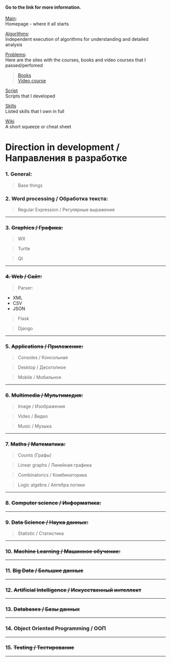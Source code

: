 #### Go to the link for more information.
[Main](https://github.com/dpaniq/Python): <br>
Homepage - where it all starts

[Algorithms](https://github.com/dpaniq/Python/tree/master/Algorithms): <br>
Independent execution of algorithms for understanding and detailed analysis
	
[Problems](https://github.com/dpaniq/Python/tree/master/Problems): <br>
Here are the sites with the courses, books and video courses that I passed/perfomed<br>
>[Books](https://github.com/dpaniq/Python/tree/master/Problems/Books) <br>
>[Video course](https://github.com/dpaniq/Python/tree/master/Problems/VideoCourse)	
	
[Script](https://github.com/dpaniq/Python/tree/master/Script)<br>
Scripts that I developed
	
[Skills](https://github.com/dpaniq/Python/tree/master/Experience%20%26%20Skills)<br>
Listed skills that I own in full

[Wiki](https://github.com/dpaniq/Python/wiki) <br>
A short squeeze or cheat sheet


# Direction in development / Направления в разработке

### 1. General:

>Base things

### 2.  Word processing / Обработка текста:

> Regular Expression / Регулярные выражения	
---
### 3. ~~Graphics / Графика:~~

>WX

>Turtle

>Qt

---
### ~~4. Web / Сайт:~~

> Parser:
* XML
* CSV
* JSON

> Flask

> Django
---
### 5. ~~Applications / Приложение:~~

> Consoles / Консольная

> Desktop / Десктопное
	
> Mobile / Мобильное
	
---		
### 6. ~~Multimedia / Мультимедия:~~

> 	Image / Изображения

>	Video / Видео

>	Music / Музыка
---
### 7. ~~Maths / Математика:~~

> Counts (Графы)

> Linear graphs / Линейная графика
	
> Combinatorics / Комбинаторика
	
> Logic algebra / Алгебра логики
	
---
### 8. ~~Computer science / Информатика:~~
---
### 9. ~~Data Science / Наука данных:~~
> Statistic / Статистика
---
### 10. ~~Machine Learning / Машинное обучение:~~
---
### 11. ~~Big Data / Большие данные~~
---
### 12. ~~Artificial Intelligence / Искусственный интеллект~~
---
### 13. ~~Databases / Базы данных~~
---
### 14. Object Oriented Programming / ООП
---
### 15. ~~Testing / Тестирование~~
---
